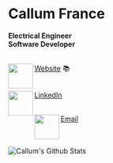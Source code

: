 # Callum France

__Electrical Engineer__<br/>
__Software Developer__<br/><br/>

<img align="left" height="50" width="50" src="https://img.icons8.com/wired/64/000000/asterisk.png"/> 

<a href="https://callum-france.me">Website</a> 📚<br/><br/>

<img align="left" height="50" width="50" src="https://img.icons8.com/wired/64/000000/linkedin.png"/>

<a href="https://linkedin.com/in/callumfrance">LinkedIn</a><br/><br/>

<img align="left" height="50" width="50" src="https://img.icons8.com/wired/64/000000/filled-message.png"/>

<a href="mailto:france.callum@gmail.com">Email</a><br/><br/><br/>


![Callum's Github Stats](https://github-readme-stats.vercel.app/api?username=callumfrance&hide=stars,contribs&show_icons=true&theme=cobalt)
